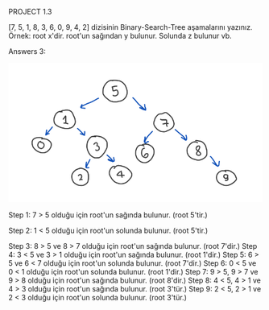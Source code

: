 PROJECT 1.3 

[7, 5, 1, 8, 3, 6, 0, 9, 4, 2] dizisinin Binary-Search-Tree aşamalarını yazınız. 
Örnek: root x'dir. root'un sağından y bulunur. Solunda z bulunur vb. 

Answers 3: 

![alt text](https://github.com/mr0kocaman/Kodluyoruz_BaslangicSeviyesi_BackEnd_Patikasi/blob/main/image-3.png)

Step 1: 7 > 5 olduğu için root'un sağında bulunur. (root 5'tir.)

Step 2: 1 < 5 olduğu için root'un solunda bulunur. (root 5'tir.)

Step 3: 8 > 5 ve 8 > 7 olduğu için root'un sağında bulunur. (root 7'dir.)
Step 4: 3 < 5 ve 3 > 1 olduğu için root'un sağında bulunur. (root 1'dir.)
Step 5: 6 > 5 ve 6 < 7 olduğu için root'un solunda bulunur. (root 7'dir.)
Step 6: 0 < 5 ve 0 < 1 olduğu için root'un solunda bulunur. (root 1'dir.)
Step 7: 9 > 5, 9 > 7 ve 9 > 8 olduğu için root'un sağında bulunur. (root 8'dir.)
Step 8: 4 < 5, 4 > 1 ve 4 > 3 olduğu için root'un sağında bulunur. (root 3'tür.)
Step 9: 2 < 5, 2 > 1 ve 2 < 3 olduğu için root'un solunda bulunur. (root 3'tür.)